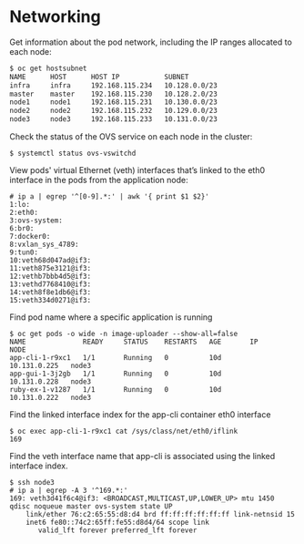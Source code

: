 # Networking

Get information about the pod network, including the IP ranges allocated to each node:
```bash
$ oc get hostsubnet
NAME      HOST      HOST IP           SUBNET
infra     infra     192.168.115.234   10.128.0.0/23
master    master    192.168.115.230   10.128.2.0/23
node1     node1     192.168.115.231   10.130.0.0/23
node2     node2     192.168.115.232   10.129.0.0/23
node3     node3     192.168.115.233   10.131.0.0/23

```
Check the status of the OVS service on each node in the cluster:
```
$ systemctl status ovs-vswitchd
```

View pods' virtual Ethernet (veth) interfaces that’s linked to the eth0 interface in the pods from the application node:
```
# ip a | egrep '^[0-9].*:' | awk '{ print $1 $2}'
1:lo:
2:eth0:
3:ovs-system:
6:br0:
7:docker0:
8:vxlan_sys_4789:
9:tun0:
10:veth68d047ad@if3:
11:veth875e3121@if3:
12:vethb7bbb4d5@if3:
13:vethd7768410@if3:
14:veth8f8e1db6@if3:
15:veth334d0271@if3:
```

Find pod name where a specific application is running
```
$ oc get pods -o wide -n image-uploader --show-all=false
NAME              READY     STATUS    RESTARTS   AGE       IP             NODE
app-cli-1-r9xc1   1/1       Running   0          10d       10.131.0.225   node3
app-gui-1-3j2gb   1/1       Running   0          10d       10.131.0.228   node3
ruby-ex-1-v1287   1/1       Running   0          10d       10.131.0.222   node3
```
Find the linked interface index for the app-cli container eth0 interface
```
$ oc exec app-cli-1-r9xc1 cat /sys/class/net/eth0/iflink
169
```
Find the veth interface name that app-cli is associated using the linked interface index.
```
$ ssh node3
# ip a | egrep -A 3 '^169.*:'
169: veth3d41f6c4@if3: <BROADCAST,MULTICAST,UP,LOWER_UP> mtu 1450 qdisc noqueue master ovs-system state UP
    link/ether 76:c2:65:55:d8:d4 brd ff:ff:ff:ff:ff:ff link-netnsid 15
    inet6 fe80::74c2:65ff:fe55:d8d4/64 scope link
       valid_lft forever preferred_lft forever
```

